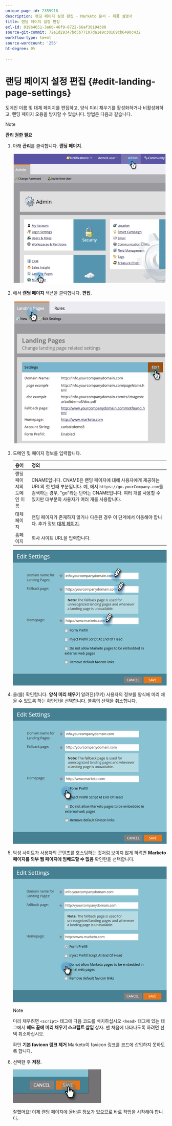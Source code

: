 ```yaml
---
unique-page-id: 2359918
description: 랜딩 페이지 설정 편집 - Marketo 문서 - 제품 설명서
title: 랜딩 페이지 설정 편집
exl-id: 019b4651-3a66-46f9-8722-66af30194380
source-git-commit: 72e1d29347bd5b77107da1e9c30169cb6490c432
workflow-type: tm+mt
source-wordcount: '256'
ht-degree: 0%

---
```


# 랜딩 페이지 설정 편집 {#edit-landing-page-settings}

도메인 이름 및 대체 페이지를 편집하고, 양식 미리 채우기를 활성화하거나 비활성화하고, 랜딩 페이지 오용을 방지할 수 있습니다. 방법은 다음과 같습니다.

>[!NOTE]
>
>**관리 권한 필요**

1. 아래 **관리**&#x200B;를 클릭합니다. **랜딩 페이지**.

   ![](assets/image2014-9-10-9-3a47-3a40.png)

1. 에서 **랜딩 페이지** 섹션을 클릭합니다. **편집**.

   ![](assets/image2014-9-10-9-3a47-3a12.png)

1. 도메인 및 페이지 정보를 입력합니다.

   | 용어 | 정의 |
   |---|---|
   | 랜딩 페이지의 도메인 이름 | CNAME입니다. CNAME은 랜딩 페이지에 대해 사용자에게 제공하는 URL의 첫 번째 부분입니다. 예, 에서 `https://go.yourCompany.com`를 검색하는 경우, &quot;go&quot;라는 단어는 CNAME입니다. 여러 개를 사용할 수 있지만 대부분의 사용자가 여러 개를 사용합니다. |
   | 대체 페이지 | 랜딩 페이지가 존재하지 않거나 다운된 경우 이 단계에서 이동해야 합니다. 추가 정보 [대체 페이지](/help/marketo/product-docs/administration/settings/set-a-fallback-page.md). |
   | 홈페이지 | 회사 사이트 URL을 입력합니다. |

   ![](assets/three.png)

1. 을(를) 확인합니다. **양식 미리 채우기** 알려진(쿠키) 사용자의 정보를 양식에 미리 채울 수 있도록 하는 확인란을 선택합니다. 블록의 선택을 취소합니다.

   ![](assets/four.png)

1. 악성 사이트가 사용자의 콘텐츠를 호스팅하는 것처럼 보이지 않게 하려면 **Marketo 페이지를 외부 웹 페이지에 임베드할 수 없음** 확인란을 선택합니다.

   ![](assets/five.png)

   >[!NOTE]
   >
   >미리 채우려면 `<script>` 태그에 다음 코드를 배치하십시오 `<head>` 태그에 있는 태그에서 **헤드 끝에 미리 채우기 스크립트 삽입** 상자. 맨 처음에 나타나도록 하려면 선택 취소하십시오.
   >
   >확인 **기본 favicon 링크 제거** Marketo이 favicon 링크를 코드에 삽입하지 못하도록 합니다.

1. 선택한 후 **저장.**

   ![](assets/six.png)

   잘했어요! 이제 랜딩 페이지에 올바른 정보가 있으므로 바로 작업을 시작해야 합니다.

